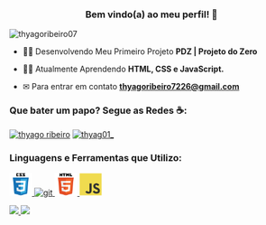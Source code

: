 <h3 align="center">Bem vindo(a) ao meu perfil! 🍷</h3>

<p align="left"> <img src="https://komarev.com/ghpvc/?username=thyagoribeiro07&label=Profile%20views&color=0e75b6&style=flat" alt="thyagoribeiro07" /> </p>

- 👨‍💻 Desenvolvendo Meu Primeiro Projeto **PDZ | Projeto do Zero**

- 👨‍🏫 Atualmente Aprendendo **HTML, CSS e JavaScript.**

- ✉ Para entrar em contato **thyagoribeiro7226@gmail.com**

<h3 align="left">Que bater um papo? Segue as Redes ☕:</h3>
<p align="left">
<a href="https://www.linkedin.com/in/thyago-ribeiro-7a76382ba/" target="_blank"><img align="center" src="https://raw.githubusercontent.com/rahuldkjain/github-profile-readme-generator/master/src/images/icons/Social/linked-in-alt.svg" alt="thyago ribeiro" height="30" width="40" /></a>
<a href="https://www.instagram.com/thyag01_/" target="_blank"><img align="center" src="https://raw.githubusercontent.com/rahuldkjain/github-profile-readme-generator/master/src/images/icons/Social/instagram.svg" alt="thyag01_" height="30" width="40" /></a>
</p>

<h3 align="left">Linguagens e Ferramentas que Utilizo:</h3>
<p align="left"> <a href="https://www.w3schools.com/css/" target="_blank" rel="noreferrer"> <img src="https://raw.githubusercontent.com/devicons/devicon/master/icons/css3/css3-original-wordmark.svg" alt="css3" width="40" height="40"/> </a> <a href="https://git-scm.com/" target="_blank" rel="noreferrer"> <img src="https://www.vectorlogo.zone/logos/git-scm/git-scm-icon.svg" alt="git" width="40" height="40"/> </a> <a href="https://www.w3.org/html/" target="_blank" rel="noreferrer"> <img src="https://raw.githubusercontent.com/devicons/devicon/master/icons/html5/html5-original-wordmark.svg" alt="html5" width="40" height="40"/> </a> <a href="https://developer.mozilla.org/en-US/docs/Web/JavaScript" target="_blank" rel="noreferrer"> <img src="https://raw.githubusercontent.com/devicons/devicon/master/icons/javascript/javascript-original.svg" alt="javascript" width="40" height="40"/> </a> </p>

<div>
<a href="https://github.com/ThyagoRibeiro7">
<img height="180em" src="https://github-readme-stats.vercel.app/api?username=ThyagoRibeiro7&show_icons=true&theme=tokyonight&include_all_commits=true&count_private=true"/>
<img height="180em" src="https://github-readme-stats.vercel.app/api/top-langs/?username=ThyagoRibeiro7&layout=compact&langs_count=6&theme=tokyonight"/>
</div>
